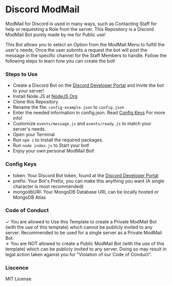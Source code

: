 # Discord ModMail

ModMail for Discord is used in many ways, such as Contacting Staff for help or requesting a Role from the server. This Repository is a Discord ModMail Bot purely made by me for Public use!

This Bot allows you to select an Option from the ModMail Menu to fulfill the user's needs, Once the user submits a request the bot will post the message in the specific channel for the Staff Members to handle. Follow the following steps to learn how you can create the bot!

### Steps to Use

- Create a Discord Bot on the [Discord Developer Portal](https://discord.com/developers) and Invite the bot to your server!
- Install Node.JS at [NodeJS Org](https://nodejs.org)
- Clone this Repository
- Rename the file: `config-example.json` to `config.json`
- Enter the needed information in config.json. Read [Config Keys](https://github.com/sascox555/ModMail-Discord#config-keys) For more info!
- Customize `events/message.js` and `events/ready.js` to match your server's needs.
- Open your Terminal
- Run `npm i` to Install the required packages.
- Run `node index.js` to Start your bot!
- Enjoy your own personal ModMail Bot!

### Config Keys

- token: Your Discord Bot token, found at the [Discord Developer Portal](https://discord.com/developers)
- prefix: Your Bot's Prefix, you can make this anything you want (A single character is most recommended)
- mongodbURI: Your MongoDB Database URI, can be locally hosted or MongoDB Atlas

### Code of Conduct

✓ You are allowed to Use this Template to create a Private ModMail Bot (with the use of this template) which cannot be publicly invited to any server. Recommended to be used for a single server as a Private ModMail Bot.<br>
✗ You are NOT allowed to create a Public ModMail Bot (with the use of this template) which can be publicly invited to any server. Doing so may result in legal action taken against you for "Violation of our Code of Conduct".

### Liscence
MIT License

